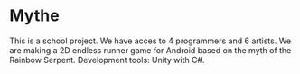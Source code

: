 # Mythe
This is a school project. We have acces to 4 programmers and 6 artists. 
We are making a 2D endless runner game for Android based on the myth of the Rainbow Serpent.
Development tools: Unity with C#.

